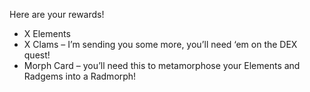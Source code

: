 Here are your rewards!

- X Elements
- X Clams – I’m sending you some more, you’ll need ‘em on the DEX quest!
- Morph Card – you’ll need this to metamorphose your Elements and Radgems into a Radmorph!
